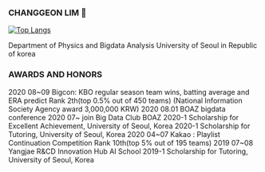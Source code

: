 ### CHANGGEON LIM 👋

[![Top Langs](https://github-readme-stats.vercel.app/api/top-langs/?username=ckdrjs96&layout=compact)](https://github.com/anuraghazra/github-readme-stats)

Department of Physics and Bigdata Analysis
University of Seoul in Republic of korea

### AWARDS AND HONORS
2020 08~09	Bigcon: KBO regular season team wins, batting average and ERA predict Rank 2th(top 0.5% out of 450 teams) 
            (National Information Society Agency award  3,000,000 KRW)
2020 08.01	BOAZ bigdata conference
2020 07~	  join Big Data Club BOAZ
2020-1  	  Scholarship for Excellent Achievement, University of Seoul, Korea
2020-1  	  Scholarship for Tutoring, University of Seoul, Korea
2020 04~07	Kakao : Playlist Continuation Competition Rank 10th(top 5% out of 195 teams)
2019 07~08	Yangjae R&CD Innovation Hub AI School
2019-1  	  Scholarship for Tutoring, University of Seoul, Korea

<!--
**ckdrjs96/ckdrjs96** is a ✨ _special_ ✨ repository because its `README.md` (this file) appears on your GitHub profile.

Here are some ideas to get you started:

- 🔭 I’m currently working on ...
- 🌱 I’m currently learning ...
- 👯 I’m looking to collaborate on ...
- 🤔 I’m looking for help with ...
- 💬 Ask me about ...
- 📫 How to reach me: ...
- 😄 Pronouns: ...
- ⚡ Fun fact: ...
-->
